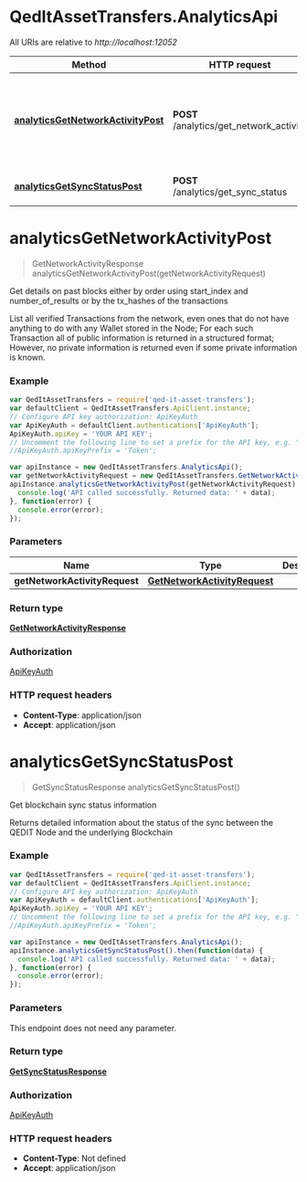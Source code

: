 # QedItAssetTransfers.AnalyticsApi

All URIs are relative to *http://localhost:12052*

Method | HTTP request | Description
------------- | ------------- | -------------
[**analyticsGetNetworkActivityPost**](AnalyticsApi.md#analyticsGetNetworkActivityPost) | **POST** /analytics/get_network_activity | Get details on past blocks either by order using start_index and number_of_results or by the tx_hashes of the transactions
[**analyticsGetSyncStatusPost**](AnalyticsApi.md#analyticsGetSyncStatusPost) | **POST** /analytics/get_sync_status | Get blockchain sync status information


<a name="analyticsGetNetworkActivityPost"></a>
# **analyticsGetNetworkActivityPost**
> GetNetworkActivityResponse analyticsGetNetworkActivityPost(getNetworkActivityRequest)

Get details on past blocks either by order using start_index and number_of_results or by the tx_hashes of the transactions

List all verified Transactions from the network, even ones that do not have anything to do with any Wallet stored in the Node; For each such Transaction all of public information is returned in a structured format; However, no private information is returned even if some private information is known.

### Example
```javascript
var QedItAssetTransfers = require('qed-it-asset-transfers');
var defaultClient = QedItAssetTransfers.ApiClient.instance;
// Configure API key authorization: ApiKeyAuth
var ApiKeyAuth = defaultClient.authentications['ApiKeyAuth'];
ApiKeyAuth.apiKey = 'YOUR API KEY';
// Uncomment the following line to set a prefix for the API key, e.g. "Token" (defaults to null)
//ApiKeyAuth.apiKeyPrefix = 'Token';

var apiInstance = new QedItAssetTransfers.AnalyticsApi();
var getNetworkActivityRequest = new QedItAssetTransfers.GetNetworkActivityRequest(); // GetNetworkActivityRequest | 
apiInstance.analyticsGetNetworkActivityPost(getNetworkActivityRequest).then(function(data) {
  console.log('API called successfully. Returned data: ' + data);
}, function(error) {
  console.error(error);
});

```

### Parameters

Name | Type | Description  | Notes
------------- | ------------- | ------------- | -------------
 **getNetworkActivityRequest** | [**GetNetworkActivityRequest**](GetNetworkActivityRequest.md)|  | 

### Return type

[**GetNetworkActivityResponse**](GetNetworkActivityResponse.md)

### Authorization

[ApiKeyAuth](../README.md#ApiKeyAuth)

### HTTP request headers

 - **Content-Type**: application/json
 - **Accept**: application/json

<a name="analyticsGetSyncStatusPost"></a>
# **analyticsGetSyncStatusPost**
> GetSyncStatusResponse analyticsGetSyncStatusPost()

Get blockchain sync status information

Returns detailed information about the status of the sync between the QEDIT Node and the underlying Blockchain

### Example
```javascript
var QedItAssetTransfers = require('qed-it-asset-transfers');
var defaultClient = QedItAssetTransfers.ApiClient.instance;
// Configure API key authorization: ApiKeyAuth
var ApiKeyAuth = defaultClient.authentications['ApiKeyAuth'];
ApiKeyAuth.apiKey = 'YOUR API KEY';
// Uncomment the following line to set a prefix for the API key, e.g. "Token" (defaults to null)
//ApiKeyAuth.apiKeyPrefix = 'Token';

var apiInstance = new QedItAssetTransfers.AnalyticsApi();
apiInstance.analyticsGetSyncStatusPost().then(function(data) {
  console.log('API called successfully. Returned data: ' + data);
}, function(error) {
  console.error(error);
});

```

### Parameters
This endpoint does not need any parameter.

### Return type

[**GetSyncStatusResponse**](GetSyncStatusResponse.md)

### Authorization

[ApiKeyAuth](../README.md#ApiKeyAuth)

### HTTP request headers

 - **Content-Type**: Not defined
 - **Accept**: application/json

